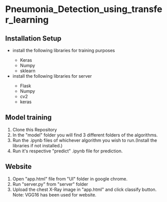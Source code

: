 # Pneumonia_Detection_using_transfer_learning
## Installation Setup
<ul>
  <li>install the following libraries for training purposes</li>
  <ul>
    <li>Keras</li>
    <li>Numpy</li>
    <li>sklearn</li>
  </ul>
  <li>install the following libraries for server</li>
  <ul>
    <li>Flask</li>
    <li>Numpy</li>
    <li>cv2</li>
    <li>keras</li>
  </ul>
</ul>

## Model training
1. Clone this Repository
2. In the "model" folder you will find 3 different folders of the algorithms.
3. Run the .ipynb files of whichever algorithm you wish to run.(Install the libraries if not installed.)
4. Run it's respective "predict" .ipynb file for prediction.

## Website
1. Open "app.html" file from "UI" folder in google chrome.
2. Run "server.py" from "server" folder
3. Upload the chest X-Ray image in "app.html" and click classify button.
<br>Note: VGG16 has been used for website.
